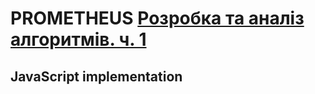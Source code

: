# PROMETHEUS [Розробка та аналіз алгоритмів. ч. 1](https://courses.prometheus.org.ua/courses/KPI/Algorithms101/2015_Spring/course/)
## JavaScript implementation
